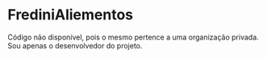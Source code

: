 # FrediniAliementos
Código não disponível, pois o mesmo pertence a uma organização privada. Sou apenas o desenvolvedor do projeto.
